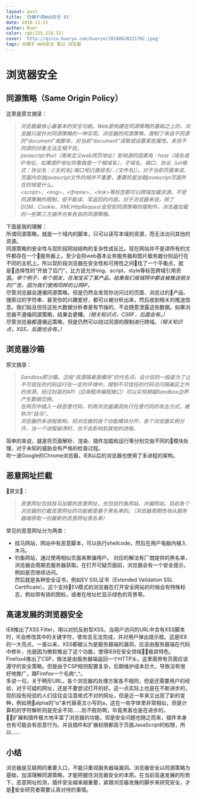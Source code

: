 ```yaml
---
layout: post
title: '白帽子讲Web安全 01'
date: 2018-12-25
author: Buer
color: rgb(255,210,32)
cover: 'http://qiniu.bueryo.com/bueryo/20180620221702.jpeg'
tags: 白帽子 Web安全 笔记 浏览器
---
```


# 浏览器安全

## 同源策略（Same Origin Policy）

这里是原文摘录：
> *浏览器最核心最基本的安全功能。Web是构建在同源策略的基础之上的，浏览器只是针对同源策略的一种实现。浏览器的同源策略，限制了来自不同源的“document”或脚本，对当前“document”读取或设置某些属性。来自不同源的对象无法互相干扰。*   
> *javascript中url（用来定义web网页地址）影响源的因素有：host（域名或IP地址，如果是IP地址则看做是一个根域名）、子域名、端口、协议（url格式：协议名：//主机名[:端口号]/[路径名/.../文件名]）。对于当前页面来说，页面内存放javascript文件的域并不重要，重要的是加载javascript页面所在的域是什么。*   
> *&lt;script&gt;、&lt;img&gt;、&lt;iframe&gt;、&lt;link&gt;等标签都可以跨域加载资源，不受同源策略的限制，但不能读、写返回的内容。对于浏览器来说，除了DOM、Cookie、XMLHttpRequest会受到同源策略的限制外，浏览器加载的一些第三方插件也有各自的同源策略。*

下面是我的理解：  
所谓同源策略，就是一个域内的脚本，只可以读写本域的资源，而无法访问其他的资源。  
同源策略的安全性与现阶段网站结构的复杂性成反比。现在网站并不是讲所有的文件都存在一个服务器上，至少会将web基本业务服务器和图片服务器分别运行在不同的主机上。所以现阶段浏览器在安全性和可用性之间找了一个平衡点，就是选择性的“开放了后门”，比方说允许img、script、style等标签跨域引用资源。*举个例子，有个朋友，在淘宝买了某产品，结果我们局域网中都会被推送相关的广告，因为我们使用同样的公网IP。*  
尽管浏览器会遵循同源策略，但是仍然会发现你访问过的页面、浏览过的产品、搜索过的字符串、甚至你的兴趣爱好，都可以被分析出来，然后收到相关的推送信息。我们姑且信任这些大数据分析者是有节操的，不会随意泄露这些数据。如果浏览器不遵循同源策略，结果会更糟。*（相关知识点，CSRF，后面会有。）*  
尽管浏览器都遵循远策略，但是仍然可以绕过同源的限制进行跨域。*（相关知识点，XSS，后面也会有。）*

## 浏览器沙箱

原文摘录：
>*Sandbox即沙箱，泛指“资源隔离类模块”的代名词，设计目的一般是为了让不可信任的代码运行在一定的环境中，限制不可信任的代码访问隔离区之外的资源。经过封装的API（应用程序编程接口）可以实现跨越Sandbox边界产生数据交换。*  
>*在网页中插入一段恶意代码，利用浏览器漏洞执行任意代码的攻击方式，被称为“挂马”。*  
>*浏览器的多进程架构，将浏览器的各个功能模块分开，各个浏览器实例分开，当一个进程崩溃时，也不会影响到其他的进程。*  

简单的来说，就是将页面解析、渲染、插件加载和运行等分别交由不同的模块处理，对于未知的威胁会有严格的检查过程。  
吹一波Google的Chrome浏览器，IE8以后的浏览器也使用了多进程的架构。

## 恶意网址拦截
原文：
>*恶意网址包括挂马加载的恶意网址，也包括钓鱼网站、诈骗网站。目前各个浏览器的拦截恶意网址的功能都是基于黑名单的。（浏览器周期性地从服务器端获取一份最新的恶意网址黑名单）*

常见的恶意网址分为两类：
+ 挂马网站，网站中有恶意脚本，可以执行shellcode，然后在用户电脑内植入木马。
+ 钓鱼网站，通过使用相似页面来欺骗用户。
对应的解法有厂商提供的黑名单，浏览器会周期去服务器获取。在打开可疑页面前，浏览器会有一个安全提示，例如是否继续访问。  
然后就是各种安全证书，例如EV SSL证书（Extended Validation SSL Certificate）。这个支持EV模式的浏览器在打开安全网站的时候会有特殊标志，例如带有锁的图标，或者在地址栏显示绿色的背景等。

## 高速发展的浏览器安全

IE8推出了XSS Filter，用以对抗反射型XSS。当用户访问的URL中含有XSS脚本时，IE会修改其中的关键字符，使攻击无法完成，并对用户弹出提示框。这是IE8的一大亮点，一直以来，XSS都被认为是服务器端的漏洞，应该由服务器端在代码中修补，也是因为微软推出了这个功能，使得IE8在安全领域极具特色。
Firefox4推出了CSP，做法是由服务器端返回一个HTTP头，这里面带有页面应该遵守的安全策略。但是由于CSP规则配置复杂，后期维护成本巨大，导致没有很好地推广，跟Firefox一个毛病^_^。  
多说一句，关于畸形URL，各个浏览器的处理方案各不相同，但是还需要用户的经验，对于可疑的网址，还是不要尝试打开的好。这一点实际上也是在不断进步的，现阶段有经验的人们往往会注意格式不对的网址，但是近一年来又出现了新的变种，例如用alpha的“α”来代替英文小写的a，这在一些字体里非常相似，但是计算机的字符解析则是完全不同……防不胜防啊，毕竟黑客也是在进步的。  
扩展和插件极大地丰富了浏览器的功能，但是安全问题也随之而来，插件本身也有可能会有恶意行为。并且插件和扩展权限都高于页面JavaScript的权限，所以……

## 小结
浏览器是互联网的重要入口，不能只重视服务器端漏洞。浏览器安全以同源策略为基础，加深理解同源策略，才能把握住浏览器安全的本质。在当前高速发展的形势下，恶意网址检测，插件安全越来越重要，紧跟浏览器发展的脚步来研究安全，才是安全研究者需要认真对待的事情。